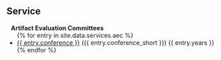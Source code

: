 <h2 id="services">Service</h2>

<div class="services">
  <h4 style="margin:0 10px 0;">Artifact Evaluation Committees</h4>
  <ul style="margin: 0 0 5px;">
    {% for entry in site.data.services.aec %}
      <li><a href="{{ entry.link }}"><autocolor>{{ entry.conference }}</autocolor></a> ({{ entry.conference_short }}) {{ entry.years }}</li>
    {% endfor %}
  </ul>
</div>